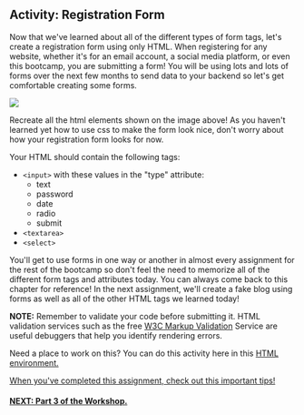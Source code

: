 ## Activity: Registration Form

Now that we've learned about all of the different types of form tags, let's create a registration form using only HTML. When registering for any website, whether it's for an email account, a social media platform, or even this bootcamp, you are submitting a form! You will be using lots and lots of forms over the next few months to send data to your backend so let's get comfortable creating some forms.

![](http://s3.amazonaws.com/General_V88/boomyeah/company_209/chapter_3920/handouts/chapter3920_7845_registration.png)

Recreate all the html elements shown on the image above! As you haven't learned yet how to use css to make the form look nice, don't worry about how your registration form looks for now.

Your HTML should contain the following tags:

* ```<input>``` with these values in the "type" attribute:
  - text
  - password
  - date
  - radio
  - submit
* ```<textarea>```
* ```<select>```

You'll get to use forms in one way or another in almost every assignment for the rest of the bootcamp so don't feel the need to memorize all of the different form tags and attributes today. You can always come back to this chapter for reference! In the next assignment, we'll create a fake blog using forms as well as all of the other HTML tags we learned today!

**NOTE:** Remember to validate your code before submitting it. HTML validation services such as the free [W3C Markup Validation](https://validator.w3.org/) Service are useful debuggers that help you identify rendering errors.

Need a place to work on this? You can do this activity here in this [HTML environment.](https://codepen.io/dannyooooo/pen/GRgdYME)

[When you've completed this assignment, check out this important tips!](./tips_for_html.md)

#### [NEXT: Part 3 of the Workshop.](./Part%203.%20CSS%20%26%20CSS3)
